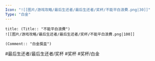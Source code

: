 ```yaml
---
Icon: "![[图片/游戏攻略/最后生还者/最后生还者/奖杯/不能平白浪費.png|30]]"
Type: "白金"
---
```

```ad-common-platinum-trophy
title: (Title:: "不能平白浪費")
![[图片/游戏攻略/最后生还者/最后生还者/奖杯/不能平白浪費.png|100]]

(Comment:: "白金獎盃")
```

#最后生还者/最后生还者/奖杯 #奖杯 #奖杯/白金
